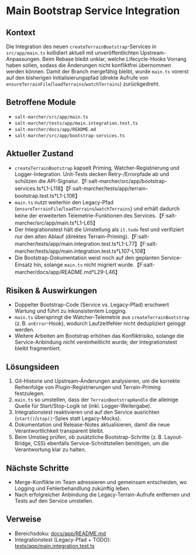 # Main Bootstrap Service Integration

## Kontext
Die Integration des neuen `createTerrainBootstrap`-Services in `src/app/main.ts` kollidiert aktuell mit unveröffentlichten Upstream-Anpassungen.
Beim Rebase bleibt unklar, welche Lifecycle-Hooks Vorrang haben sollen, sodass die Änderungen nicht konfliktfrei übernommen werden können.
Damit der Branch mergefähig bleibt, wurde `main.ts` vorerst auf den bisherigen Initialisierungspfad (direkte Aufrufe von `ensureTerrainFile`/`loadTerrains`/`watchTerrains`) zurückgedreht.

## Betroffene Module
- `salt-marcher/src/app/main.ts`
- `salt-marcher/tests/app/main.integration.test.ts`
- `salt-marcher/docs/app/README.md`
- `salt-marcher/src/app/bootstrap-services.ts`

## Aktueller Zustand
- `createTerrainBootstrap` kapselt Priming, Watcher-Registrierung und Logger-Integration. Unit-Tests decken Retry-/Errorpfade ab und schützen die API-Signatur.【F:salt-marcher/src/app/bootstrap-services.ts†L1-L118】【F:salt-marcher/tests/app/terrain-bootstrap.test.ts†L1-L106】
- `main.ts` nutzt weiterhin den Legacy-Pfad (`ensureTerrainFile`/`loadTerrains`/`watchTerrains`) und erhält dadurch keine der erweiterten Telemetrie-Funktionen des Services.【F:salt-marcher/src/app/main.ts†L1-L65】
- Der Integrationstest hält die Umstellung als `it.todo` fest und verifiziert nur den alten Ablauf (direktes Terrain-Priming).【F:salt-marcher/tests/app/main.integration.test.ts†L1-L77】【F:salt-marcher/tests/app/main.integration.test.ts†L107-L108】
- Die Bootstrap-Dokumentation weist noch auf den geplanten Service-Einsatz hin, solange `main.ts` nicht migriert wurde.【F:salt-marcher/docs/app/README.md†L29-L46】

## Risiken & Auswirkungen
- Doppelter Bootstrap-Code (Service vs. Legacy-Pfad) erschwert Wartung und führt zu inkonsistentem Logging.
- `main.ts` überspringt die Watcher-Telemetrie aus `createTerrainBootstrap` (z. B. `onError`-Hook), wodurch Laufzeitfehler nicht dedupliziert geloggt werden.
- Weitere Arbeiten am Bootstrap erhöhen das Konfliktrisiko, solange die Service-Anbindung nicht vereinheitlicht wurde; der Integrationstest bleibt fragmentiert.

## Lösungsideen
1. Git-Historie und Upstream-Änderungen analysieren, um die korrekte Reihenfolge von Plugin-Registrierungen und Terrain-Priming festzulegen.
2. `main.ts` so umstellen, dass der `TerrainBootstrapHandle` die alleinige Quelle für Start/Stop-Logik ist (inkl. Logger-Weitergabe).
3. Integrationstest reaktivieren und auf den Service ausrichten (`start()`/`stop()`-Spies statt Legacy-Mocks).
4. Dokumentation und Release-Notes aktualisieren, damit die neue Verantwortlichkeit transparent bleibt.
5. Beim Umstieg prüfen, ob zusätzliche Bootstrap-Schritte (z. B. Layout-Bridge, CSS) ebenfalls Service-Schnittstellen benötigen, um die Verantwortung klar zu halten.

## Nächste Schritte
- Merge-Konflikte im Team adressieren und gemeinsam entscheiden, wo Logging und Fehlerbehandlung zukünftig leben.
- Nach erfolgreicher Anbindung die Legacy-Terrain-Aufrufe entfernen und Tests auf den Service umstellen.

## Verweise
- Bereichsdoku: [docs/app/README.md](../salt-marcher/docs/app/README.md)
- Integrationstest (Legacy-Pfad + TODO): [tests/app/main.integration.test.ts](../salt-marcher/tests/app/main.integration.test.ts)
